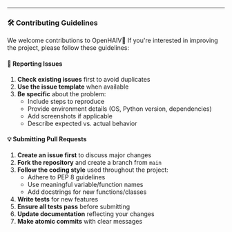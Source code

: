---

### 🛠️ Contributing Guidelines

We welcome contributions to OpenHAIV🤗
If you're interested in improving the project, please follow these guidelines:

#### 🐛 Reporting Issues

1. **Check existing issues** first to avoid duplicates
2. **Use the issue template** when available
3. **Be specific** about the problem:
   - Include steps to reproduce
   - Provide environment details (OS, Python version, dependencies)
   - Add screenshots if applicable
   - Describe expected vs. actual behavior

#### 💡 Submitting Pull Requests

1. **Create an issue first** to discuss major changes
2. **Fork the repository** and create a branch from `main`
3. **Follow the coding style** used throughout the project:
   - Adhere to PEP 8 guidelines
   - Use meaningful variable/function names
   - Add docstrings for new functions/classes
4. **Write tests** for new features
5. **Ensure all tests pass** before submitting
6. **Update documentation** reflecting your changes
7. **Make atomic commits** with clear messages